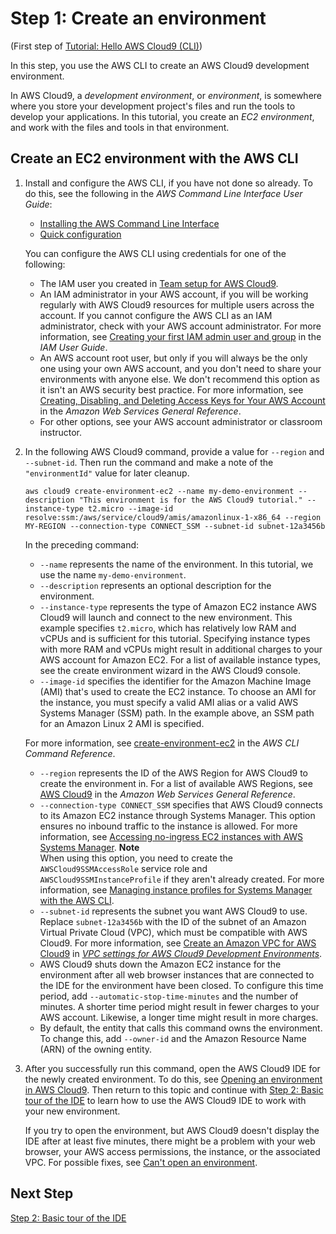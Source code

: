 # Step 1: Create an environment<a name="tutorial-create-environment-cli-step1"></a>

\(First step of [Tutorial: Hello AWS Cloud9 \(CLI\)](tutorial-basic-cli.md)\)

In this step, you use the AWS CLI to create an AWS Cloud9 development environment\.

In AWS Cloud9, a *development environment*, or *environment*, is somewhere where you store your development project's files and run the tools to develop your applications\. In this tutorial, you create an *EC2 environment*, and work with the files and tools in that environment\.

## Create an EC2 environment with the AWS CLI<a name="tutorial-create-environment-cli"></a>

1. Install and configure the AWS CLI, if you have not done so already\. To do this, see the following in the *AWS Command Line Interface User Guide*:
   +  [Installing the AWS Command Line Interface](https://docs.aws.amazon.com/cli/latest/userguide/installing.html) 
   +  [Quick configuration](https://docs.aws.amazon.com/cli/latest/userguide/cli-chap-getting-started.html#cli-quick-configuration) 

   You can configure the AWS CLI using credentials for one of the following:
   + The IAM user you created in [Team setup for AWS Cloud9](setup.md)\.
   + An IAM administrator in your AWS account, if you will be working regularly with AWS Cloud9 resources for multiple users across the account\. If you cannot configure the AWS CLI as an IAM administrator, check with your AWS account administrator\. For more information, see [Creating your first IAM admin user and group](https://docs.aws.amazon.com/IAM/latest/UserGuide/getting-started_create-admin-group.html) in the *IAM User Guide*\.
   + An AWS account root user, but only if you will always be the only one using your own AWS account, and you don't need to share your environments with anyone else\. We don't recommend this option as it isn't an AWS security best practice\. For more information, see [Creating, Disabling, and Deleting Access Keys for Your AWS Account](https://docs.aws.amazon.com/general/latest/gr/managing-aws-access-keys.html#create-aws-access-key) in the *Amazon Web Services General Reference*\.
   + For other options, see your AWS account administrator or classroom instructor\.

1. In the following AWS Cloud9 command, provide a value for `--region` and `--subnet-id`\. Then run the command and make a note of the `"environmentId"` value for later cleanup\.

   ```
   aws cloud9 create-environment-ec2 --name my-demo-environment --description "This environment is for the AWS Cloud9 tutorial." --instance-type t2.micro --image-id resolve:ssm:/aws/service/cloud9/amis/amazonlinux-1-x86_64 --region MY-REGION --connection-type CONNECT_SSM --subnet-id subnet-12a3456b
   ```

   In the preceding command:
   +  `--name` represents the name of the environment\. In this tutorial, we use the name `my-demo-environment`\.
   +  `--description` represents an optional description for the environment\.
   +  `--instance-type` represents the type of Amazon EC2 instance AWS Cloud9 will launch and connect to the new environment\. This example specifies `t2.micro`, which has relatively low RAM and vCPUs and is sufficient for this tutorial\. Specifying instance types with more RAM and vCPUs might result in additional charges to your AWS account for Amazon EC2\. For a list of available instance types, see the create environment wizard in the AWS Cloud9 console\.
   +  `--image-id` specifies the identifier for the Amazon Machine Image \(AMI\) that's used to create the EC2 instance\. To choose an AMI for the instance, you must specify a valid AMI alias or a valid AWS Systems Manager \(SSM\) path\. In the example above, an SSM path for an Amazon Linux 2 AMI is specified\.

     For more information, see [create\-environment\-ec2](https://docs.aws.amazon.com/cli/latest/reference/cloud9/create-environment-ec2.html) in the *AWS CLI Command Reference*\.
   +  `--region` represents the ID of the AWS Region for AWS Cloud9 to create the environment in\. For a list of available AWS Regions, see [AWS Cloud9](https://docs.aws.amazon.com/general/latest/gr/rande.html#cloud9_region) in the *Amazon Web Services General Reference*\.
   +  `--connection-type CONNECT_SSM` specifies that AWS Cloud9 connects to its Amazon EC2 instance through Systems Manager\. This option ensures no inbound traffic to the instance is allowed\. For more information, see [Accessing no\-ingress EC2 instances with AWS Systems Manager](ec2-ssm.md)\. 
**Note**  
When using this option, you need to create the `AWSCloud9SSMAccessRole` service role and `AWSCloud9SSMInstanceProfile` if they aren't already created\. For more information, see [Managing instance profiles for Systems Manager with the AWS CLI](ec2-ssm.md#aws-cli-instance-profiles)\.
   +  `--subnet-id` represents the subnet you want AWS Cloud9 to use\. Replace `subnet-12a3456b` with the ID of the subnet of an Amazon Virtual Private Cloud \(VPC\), which must be compatible with AWS Cloud9\. For more information, see [Create an Amazon VPC for AWS Cloud9](vpc-settings.md#vpc-settings-create-vpc) in *[VPC settings for AWS Cloud9 Development Environments](vpc-settings.md)*\.
   + AWS Cloud9 shuts down the Amazon EC2 instance for the environment after all web browser instances that are connected to the IDE for the environment have been closed\. To configure this time period, add `--automatic-stop-time-minutes` and the number of minutes\. A shorter time period might result in fewer charges to your AWS account\. Likewise, a longer time might result in more charges\.
   + By default, the entity that calls this command owns the environment\. To change this, add `--owner-id` and the Amazon Resource Name \(ARN\) of the owning entity\.

1. After you successfully run this command, open the AWS Cloud9 IDE for the newly created environment\. To do this, see [Opening an environment in AWS Cloud9](open-environment.md)\. Then return to this topic and continue with [Step 2: Basic tour of the IDE](tutorial-tour-ide.md) to learn how to use the AWS Cloud9 IDE to work with your new environment\.

   If you try to open the environment, but AWS Cloud9 doesn't display the IDE after at least five minutes, there might be a problem with your web browser, your AWS access permissions, the instance, or the associated VPC\. For possible fixes, see [Can't open an environment](troubleshooting.md#troubleshooting-env-loading)\.

## Next Step<a name="tutorial-create-environment-cli-step1-next"></a>

[Step 2: Basic tour of the IDE](tutorial-tour-ide-cli-step2.md)